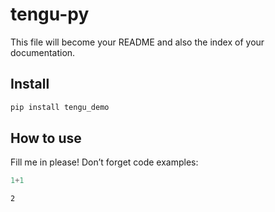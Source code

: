 tengu-py
================

<!-- WARNING: THIS FILE WAS AUTOGENERATED! DO NOT EDIT! -->

This file will become your README and also the index of your
documentation.

## Install

``` sh
pip install tengu_demo
```

## How to use

Fill me in please! Don’t forget code examples:

``` python
1+1
```

    2

